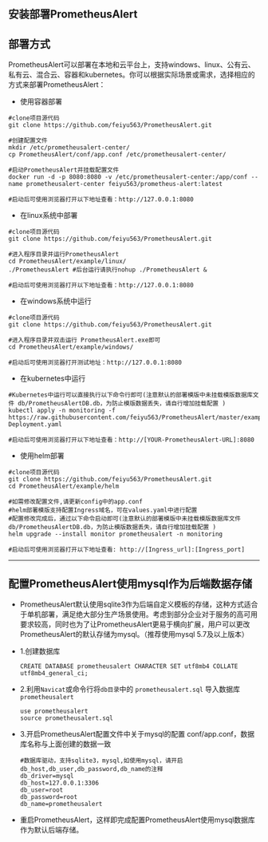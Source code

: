 ## 安装部署PrometheusAlert

部署方式
----

PrometheusAlert可以部署在本地和云平台上，支持windows、linux、公有云、私有云、混合云、容器和kubernetes。你可以根据实际场景或需求，选择相应的方式来部署PrometheusAlert：

- 使用容器部署

```
#clone项目源代码
git clone https://github.com/feiyu563/PrometheusAlert.git

#创建配置文件
mkdir /etc/prometheusalert-center/
cp PrometheusAlert/conf/app.conf /etc/prometheusalert-center/

#启动PrometheusAlert并挂载配置文件
docker run -d -p 8080:8080 -v /etc/prometheusalert-center:/app/conf --name prometheusalert-center feiyu563/prometheus-alert:latest

#启动后可使用浏览器打开以下地址查看：http://127.0.0.1:8080
```

- 在linux系统中部署

```
#clone项目源代码
git clone https://github.com/feiyu563/PrometheusAlert.git

#进入程序目录并运行PrometheusAlert
cd PrometheusAlert/example/linux/
./PrometheusAlert #后台运行请执行nohup ./PrometheusAlert &

#启动后可使用浏览器打开以下地址查看：http://127.0.0.1:8080
```

- 在windows系统中运行

```
#clone项目源代码
git clone https://github.com/feiyu563/PrometheusAlert.git

#进入程序目录并双击运行 PrometheusAlert.exe即可
cd PrometheusAlert/example/windows/

#启动后可使用浏览器打开测试地址：http://127.0.0.1:8080
```

- 在kubernetes中运行

```
#Kubernetes中运行可以直接执行以下命令行即可(注意默认的部署模版中未挂载模版数据库文件 db/PrometheusAlertDB.db，为防止模版数据丢失，请自行增加挂载配置 )
kubectl apply -n monitoring -f https://raw.githubusercontent.com/feiyu563/PrometheusAlert/master/example/kubernetes/PrometheusAlert-Deployment.yaml

#启动后可使用浏览器打开以下地址查看：http://[YOUR-PrometheusAlert-URL]:8080
```

- 使用helm部署

```
#clone项目源代码
git clone https://github.com/feiyu563/PrometheusAlert.git
cd PrometheusAlert/example/helm

#如需修改配置文件,请更新config中的app.conf
#helm部署模版支持配置Ingress域名，可在values.yaml中进行配置
#配置修改完成后，通过以下命令启动即可(注意默认的部署模版中未挂载模版数据库文件 db/PrometheusAlertDB.db，为防止模版数据丢失，请自行增加挂载配置 )
helm upgrade --install monitor prometheusalert -n monitoring

#启动后可使用浏览器打开以下地址查看: http://[Ingress_url]:[Ingress_port]
```
--------------------------------------------------------------------

配置PrometheusAlert使用mysql作为后端数据存储
----
- PrometheusAlert默认使用sqlite3作为后端自定义模板的存储，这种方式适合于单机部署，满足绝大部分生产场景使用。考虑到部分企业对于服务的高可用要求较高，同时也为了让PrometheusAlert更易于横向扩展，用户可以更改PrometheusAlert的默认存储为mysql。（推荐使用mysql 5.7及以上版本）
- 1.创建数据库
    ```
    CREATE DATABASE prometheusalert CHARACTER SET utf8mb4 COLLATE utf8mb4_general_ci;
    ```
- 2.利用`Navicat`或命令行将`db目录`中的 `prometheusalert.sql` 导入数据库`prometheusalert`
    ```
    use prometheusalert
    source prometheusalert.sql
    ```
- 3.开启PrometheusAlert配置文件中关于mysql的配置 conf/app.conf，数据库名称与上面创建的数据一致

    ```
    #数据库驱动，支持sqlite3，mysql,如使用mysql，请开启db_host,db_user,db_password,db_name的注释
    db_driver=mysql
    db_host=127.0.0.1:3306
    db_user=root
    db_password=root
    db_name=prometheusalert
    ```
- 重启PrometheusAlert，这样即完成配置PrometheusAlert使用mysql数据库作为默认后端存储。

